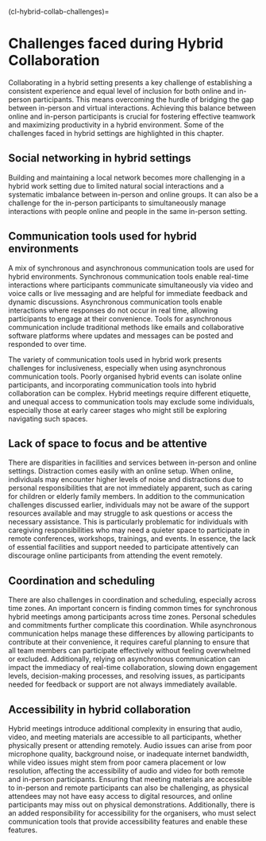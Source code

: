 (cl-hybrid-collab-challenges)=
# Challenges faced during Hybrid Collaboration

Collaborating in a hybrid setting presents a key challenge of establishing a consistent experience and equal level of inclusion for both online and in-person participants. 
This means overcoming the hurdle of bridging the gap between in-person and virtual interactions. 
Achieving this balance between online and in-person participants is crucial for fostering effective teamwork and maximizing productivity in a hybrid environment.
Some of the challenges faced in hybrid settings are highlighted in this chapter.

## Social networking in hybrid settings

Building and maintaining a local network becomes more challenging in a hybrid work setting due to limited natural social interactions and a systematic imbalance between in-person and online groups. 
It can also be a challenge for the in-person participants to simultaneously manage interactions with people online and people in the same in-person setting.

## Communication tools used for hybrid environments
A mix of synchronous and asynchronous communication tools are used for hybrid environments.
Synchronous communication tools enable real-time interactions where participants communicate simultaneously via video and voice calls or live messaging and are helpful for immediate feedback and dynamic discussions.
Asynchronous communication tools enable interactions where responses do not occur in real time, allowing participants to engage at their convenience. Tools for asynchronous communication include traditional methods like emails and collaborative software platforms where updates and messages can be posted and responded to over time.

The variety of communication tools used in hybrid work presents challenges for inclusiveness, especially when using asynchronous communication tools. Poorly organised hybrid events can isolate online participants, and incorporating communication tools into hybrid collaboration can be complex. Hybrid meetings require different etiquette, and unequal access to communication tools may exclude some individuals, especially those at early career stages who might still be exploring navigating such spaces.

## Lack of space to focus and be attentive
There are disparities in facilities and services between in-person and online settings.
Distraction comes easily with an online setup.
When online, individuals may encounter higher levels of noise and distractions due to personal responsibilities that are not immediately apparent, such as caring for children or elderly family members. 
In addition to the communication challenges discussed earlier, individuals may not be aware of the support resources available and may struggle to ask questions or access the necessary assistance.
This is particularly problematic for individuals with caregiving responsibilities who may need a quieter space to participate in remote conferences, workshops, trainings, and events. 
In essence, the lack of essential facilities and support needed to participate attentively can discourage online participants from attending the event remotely.

## Coordination and scheduling
There are also challenges in coordination and scheduling, especially across time zones. An important concern is finding common times for synchronous hybrid meetings among participants across time zones. Personal schedules and commitments further complicate this coordination. While asynchronous communication helps manage these differences by allowing participants to contribute at their convenience, it requires careful planning to ensure that all team members can participate effectively without feeling overwhelmed or excluded. Additionally, relying on asynchronous communication can impact the immediacy of real-time collaboration, slowing down engagement levels, decision-making processes, and resolving issues, as participants needed for feedback or support are not always immediately available.  

## Accessibility in hybrid collaboration
Hybrid meetings introduce additional complexity in ensuring that audio, video, and meeting materials are accessible to all participants, whether physically present or attending remotely. Audio issues can arise from poor microphone quality, background noise, or inadequate internet bandwidth, while video issues might stem from poor camera placement or low resolution, affecting the accessibility of audio and video for both remote and in-person participants. Ensuring that meeting materials are accessible to in-person and remote participants can also be challenging, as physical attendees may not have easy access to digital resources, and online participants may miss out on physical demonstrations. Additionally, there is an added responsibility for accessibility for the organisers, who must select communication tools that provide accessibility features and enable these features.
